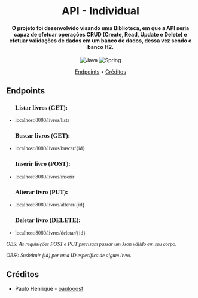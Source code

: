 <h1 align="center">API - Individual</h1>
<h4 align="center">O projeto foi desenvolvido visando uma Biblioteca, em que a API seria capaz de efetuar operações CRUD (Create, Read, Update e Delete)
 e efetuar validações de dados em um banco de dados, dessa vez sendo o banco H2.</h4>
<p align="center">
<img alt="Java" src="https://img.shields.io/badge/JAVA-%23F80820?style=for-the-badge&logoColor=%23F80820&labelColor=black">
<img alt="Spring" src="https://img.shields.io/badge/SPRING-%236DB33F?style=for-the-badge&logo=spring&logoColor=%236DB33F&labelColor=black">
</p>
<p align="center">
  <a href="#endpoints">Endpoints</a> •
  <a href="#créditos">Créditos</a>
</p>

## Endpoints
<ul>
<h3 style="font-family:verdana;">Listar livros (GET):</h3>
<li style="font-family:verdana;">localhost:8080/livros/lista</li>
<h3 style="font-family:verdana;">Buscar livros (GET):</h3>
<li style="font-family:verdana;">localhost:8080/livros/buscar/{id}</li>
<h3 style="font-family:verdana;">Inserir livro (POST):</h3>
<li style="font-family:verdana;">localhost:8080/livros/inserir</dd>
<h3 style="font-family:verdana;">Alterar livro (PUT):</h3>
<li style="font-family:verdana;">localhost:8080/livros/alterar/{id}</li>
<h3 style="font-family:verdana;">Deletar livro (DELETE):</h3>
<li style="font-family:verdana;">localhost:8080/livros/deletar/{id}</li>
</ul>
<i style="font-family:verdana;">OBS: As requisições POST e PUT precisam passar um Json válido em seu corpo.</i>
<p></p>
<i style="font-family:verdana;">OBS²: Susbtituir {id} por uma ID específica de algum livro.</i>

## Créditos
- Paulo Henrique - [paulooosf](http://github.com/paulooosf)
